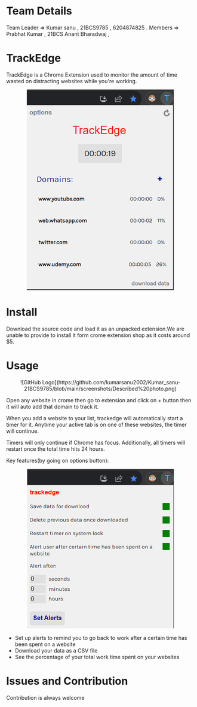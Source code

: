 # Team Details
 Team Leader => Kumar sanu , 21BCS9785 , 6204874825 .
 Members => Prabhat Kumar , 21BCS
            Anant Bharadwaj , 

# TrackEdge

TrackEdge is a Chrome Extension used to monitor the amount of time wasted on distracting websites while you're working.

<p align="center">
  <img src="/screenshots/h-1.png"/>
</p>

# Install

Download the source code and load it as an unpacked extension.We are unable to provide to install it form crome extension shop as it costs around $5.

# Usage

<p align="center">
  ![GitHub Logo](https://github.com/kumarsanu2002/Kumar_sanu-21BCS9785/blob/main/screenshots/Described%20photo.png)
</p>
 
Open any website in crome then go to extension and  click on + button then it will auto add that domain to track it.

When you add a website to your list, trackedge will automatically start a timer for it. Anytime your active tab is on one of these websites, the timer will continue.

Timers will only continue if Chrome has focus. Additionally, all timers will restart once the total time hits 24 hours.

Key features(by going on options button):
        <p align="center">
        <img src="/screenshots/h-3.png"/>
         </p>
- Set up alerts to remind you to go back to work after a certain time has been spent on a website
- Download your data as a CSV file
- See the percentage of your total work time spent on your websites


# Issues and Contribution

Contribution is always welcome
